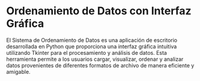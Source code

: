 #  Ordenamiento de Datos con Interfaz Gráfica
El Sistema de Ordenamiento de Datos es una aplicación de escritorio desarrollada en Python que proporciona una interfaz gráfica intuitiva utilizando Tkinter para el procesamiento y análisis de datos. Esta herramienta permite a los usuarios cargar, visualizar, ordenar y analizar datos provenientes de diferentes formatos de archivo de manera eficiente y amigable.

